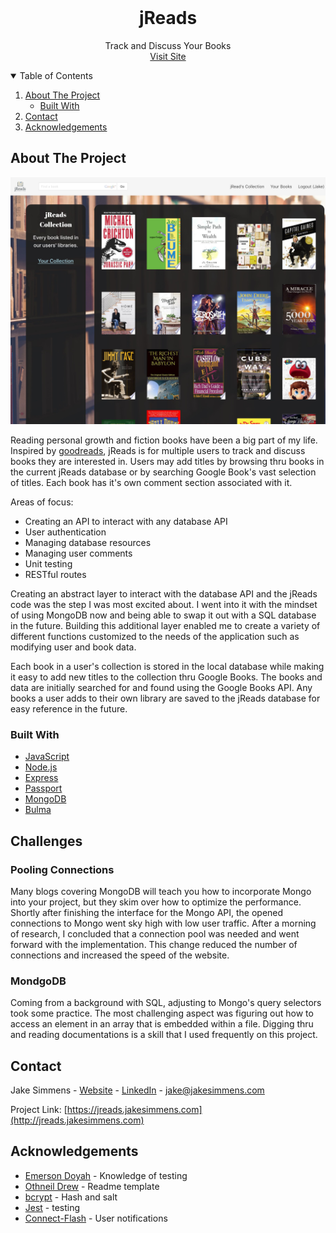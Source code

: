 <!-- PROJECT LOGO -->
<br />
<p align="center">
  <h1 align="center">jReads</h1>

  <p align="center">
    Track and Discuss Your Books
    <br />
  <a href="https://jreads.jakesimmens.com" target="_blank" rel="noopener noreferrer">Visit Site</a>
  </p>
</p>


<!-- TABLE OF CONTENTS -->
<details open="open">
  <summary>Table of Contents</summary>
  <ol>
    <li>
      <a href="#about-the-project">About The Project</a>
      <ul>
        <li><a href="#built-with">Built With</a></li>
      </ul>
    </li>
    <li><a href="#contact">Contact</a></li>
    <li><a href="#acknowledgements">Acknowledgements</a></li>
  </ol>
</details>



<!-- ABOUT THE PROJECT -->
## About The Project

<img src="./public/images/bookAppHome.jpg">

Reading personal growth and fiction books have been a big part of my life.  Inspired by [goodreads](https://www.goodreads.com/), jReads is for multiple users to track and discuss books they are interested in.  Users may add titles by browsing thru books in the current jReads database or by searching Google Book's vast selection of titles.  Each book has it's own comment section associated with it.

Areas of focus:

<ul>
  <li>Creating an API to interact with any database API</li>
  <li>User authentication</li>
  <li>Managing database resources</li>
  <li>Managing user comments</li>
  <li>Unit testing</li>
  <li>RESTful routes</li>
</ul>

Creating an abstract layer to interact with the database API and the jReads code was the step I was most excited about.  I went into it with the mindset of using MongoDB now and being able to swap it out with a SQL database in the future.  Building this additional layer enabled me to create a variety of different functions customized to the needs of the application such as modifying user and book data.

Each book in a user's collection is stored in the local database while making it easy to add new titles to the collection thru Google Books.  The books and data are initially searched for and found using the Google Books API.  Any books a user adds to their own library are saved to the jReads database for easy reference in the future.


### Built With

* [JavaScript](https://www.ecma-international.org/technical-committees/tc39/)
* [Node.js](https://nodejs.org)
* [Express](https://expressjs.com)
* [Passport](http://passportjs.org)
* [MongoDB](https://mongodb.com)
* [Bulma](https://bulma.io)


## Challenges

### Pooling Connections
Many blogs covering MongoDB will teach you how to incorporate Mongo into your project, but they skim over how to optimize the performance.  Shortly after finishing the interface for the Mongo API, the opened connections to Mongo went sky high with low user traffic.  After a morning of research, I concluded that a connection pool was needed and went forward with the implementation.  This change reduced the number of connections and increased the speed of the website.

### MondgoDB
Coming from a background with SQL, adjusting to Mongo's query selectors took some practice.  The most challenging aspect was figuring out how to access an element in an array that is embedded within a file.  Digging thru and reading documentations is a skill that I used frequently on this project.

<!-- CONTACT -->
## Contact

Jake Simmens - [Website](https://jakesimmens.com) - [LinkedIn](https://linkedin.com/in/jakesimmens) - jake@jakesimmens.com

Project Link: [https://jreads.jakesimmens.com](http://jreads.jakesimmens.com)



<!-- ACKNOWLEDGEMENTS -->
## Acknowledgements
* [Emerson Doyah](https://github.com/emerzonic) - Knowledge of testing
* [Othneil Drew](https://github.com/othneildrew/Best-README-Template) - Readme template
* [bcrypt](https://www.npmjs.com/package/bcrypt) - Hash and salt
* [Jest](https://jestjs.io/) - testing
* [Connect-Flash](https://www.npmjs.com/package/connect-flash) - User notifications
